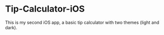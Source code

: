 # Tip-Calculator-iOS

This is my second iOS app, a basic tip calculator with two themes (light and dark).
